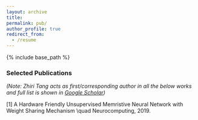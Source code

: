 ```yaml
---
layout: archive
title: 
permalink: pub/
author_profile: true
redirect_from:
  - /resume
---
```


{% include base_path %}

### Selected Publications
*(Note: Zhiri Tang acts as first/corresponding author in all the below works and full list is shown in [Google Scholar](https://scholar.google.com/citations?hl=zh-CN&user=EA6cp5IAAAAJ&view_op=list_works&authuser=2))* 


[1] A Hardware Friendly Unsupervised Memristive Neural Network with Weight Sharing Mechanism
\quad Neurocomputing, 2019.
